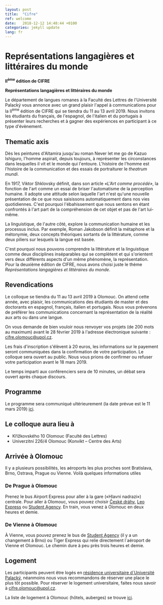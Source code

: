```yaml
---
layout: post
title:  "Cifre"
ref: welcome
date:   2018-12-12 14:48:44 +0100
categories: jekyll update
lang: fr
---
```


# Représentations langagières et littéraires du monde


**II<sup>ème</sup> édition de CIFRE**

**Représentations langagières et littéraires du monde**

Le département de langues romanes à la Faculté des Lettres de l'Université Palacký vous annonce avec un grand plaisir l'appel à communications pour la II<sup>ème</sup> édition de CIFRE qui se tiendra du 11 au 13 avril 2019. Nous invitons les étudiants du français, de l'espagnol, de l'italien et du portugais à présenter leurs recherches et à gagner des expériences en participant à ce type d'évènement.

## Thematic axis

Dès les peintures d'Altamira jusqu'au roman Never let me go de Kazuo Ishiguro, l'homme aspirait, depuis toujours, à représenter les circonstances dans lesquelles il vit et le monde qui l'entoure. L'histoire de l'homme est l'histoire de la communication et des essais de portraiturer le *theatrum mundi*.

En 1917, Viktor Shklovsky définit, dans son article *«L'Art comme procédé»*, la fonction de l'art comme un essai de briser l'automatisme de la perception humaine. Il adopte une attitude selon laquelle l'art n'est qu'une nouvelle présentation de ce que nous saisissons automatiquement dans nos vies quotidiennes. C'est pourquoi l'ébahissement que nous sentons en étant confrontés à l'art part de la compréhension de cet objet et pas de l'art lui-même.

La linguistique, de l'autre côté, explore la communication humaine et les processus inclus. Par exemple, Roman Jakobson définit la métaphore et la métonymie, deux concepts théoriques sortants de la littérature, comme deux piliers sur lesquels la langue est basée.

C'est pourquoi nous pouvons comprendre la littérature et la linguistique comme deux disciplines inséparables qui se complètent et qui s'orientent vers deux différents aspects d'un même phénomène, la représentation. Pour la deuxième édition de CIFRE, nous avons choisi juste le thème *Représentations langagières et littéraires du monde*.

## Revendications

Le colloque se tiendra du 11 au 13 avril 2019 à Olomouc. On attend cette année, avec plaisir, les communications des étudiants de master et des doctorants en espagnol, français, italien et portugais. Nous vous prévenons de préférer les communications concernant la représentation de la réalité aux arts ou dans une langue.

On vous demande de bien vouloir nous renvoyer vos projets (de 200 mots au maximum) avant le 28 février 2019 à l'adresse électronique suivante : <cifre.olomouc@upol.cz>.

Les frais d'inscription s'élèvent à 20 euros, les informations sur le payement seront communiquées dans la confirmation de votre participation. Le colloque sera ouvert au public. Nous vous prions de confirmer ou refuser votre participation avant le 18 mars 2019.

Le temps imparti aux conférenciers sera de 10 minutes, un débat sera ouvert après chaque discours.

## Programme

Le programme sera communiqué ultérieurement (la date prévue est le 11 mars 2019) [ici]().

## Le colloque aura lieu à

* Křížkovského 10 Olomouc (Faculté des Lettres)
* Univerzitní 226/4 Olomouc (Konvikt – Centre des Arts)

## Arrivée à Olomouc

Il y a plusieurs possibilités, les aéroports les plus proches sont Bratislava, Brno, Ostrava, Prague ou Vienne. Voilà quelques informations utiles

### De Prague à Olomouc

Prenez le bus Airport Express pour aller à la gare («Hlavni nadrazi») centrale. Pour aller à Olomouc, vous pouvez choisir [České dráhy](https://www.cd.cz/en/default.htm), [Leo Express](https://www.leoexpress.com/en) ou [Student Agency](https://www.studentagency.eu/en/). En train, vous venez à Olomouc en deux heures et demie.

### De Vienne à Olomouc

À Vienne, vous pouvez prenez le bus de [Student Agency](https://www.studentagency.eu/en/) (il y a un changement à Brno) ou Tiger Express qui relie directement l´aéroport de Vienne et Olomouc. Le chemin dure à peu près trois heures et demie.

## Logement

Les participants peuvent être logés en [résidence universitaire d´Université Palacký](https://skm.upol.cz/en/accommodation/accommodation-booking/accommodation-booking-for-employees/), néanmoins nous vous recommandons de réserver une place le plus tôt possible. Pour réserver le logement universitaire, faites nous savoir à <cifre.olomouc@upol.cz>.

La liste de logement à Olomouc (hôtels, auberges) se trouve [ici](https://www.hotely.cz/olomouc/?page=1).